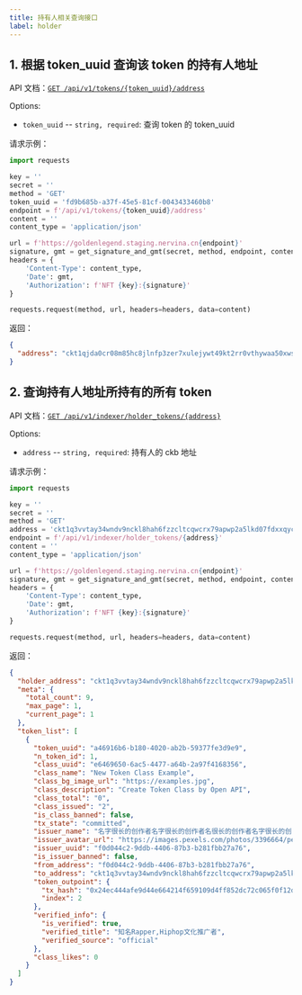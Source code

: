 ```yaml
---
title: 持有人相关查询接口
label: holder
---
```


## 1. 根据 token_uuid 查询该 token 的持有人地址

API 文档：[`GET /api/v1/tokens/{token_uuid}/address`](https://app.swaggerhub.com/apis/ShiningRay/NftSaasOpenAPI/0.0.1#/default/get_tokens__uuid__address)

Options:

- `token_uuid` -- `string, required`: 查询 token 的 token_uuid

请求示例：

```python
import requests

key = ''
secret = ''
method = 'GET'
token_uuid = 'fd9b685b-a37f-45e5-81cf-0043433460b8'
endpoint = f'/api/v1/tokens/{token_uuid}/address'
content = ''
content_type = 'application/json'

url = f'https://goldenlegend.staging.nervina.cn{endpoint}'
signature, gmt = get_signature_and_gmt(secret, method, endpoint, content, content_type)
headers = {
    'Content-Type': content_type,
    'Date': gmt,
    'Authorization': f'NFT {key}:{signature}'
}

requests.request(method, url, headers=headers, data=content)
```

返回：

```json
{
  "address": "ckt1qjda0cr08m85hc8jlnfp3zer7xulejywt49kt2rr0vthywaa50xws7nx9v0ycll73vnzpsc0nvm3rh8jkc5g2a7xm59"
}
```

## 2. 查询持有人地址所持有的所有 token

API 文档：[`GET /api/v1/indexer/holder_tokens/{address}`](https://app.swaggerhub.com/apis/ShiningRay/NftSaasOpenAPI/0.0.1#/indexer/get_indexer_holder_tokens__address_)

Options:

- `address` -- `string, required`: 持有人的 ckb 地址

请求示例：

```python
import requests

key = ''
secret = ''
method = 'GET'
address = 'ckt1q3vvtay34wndv9nckl8hah6fzzcltcqwcrx79apwp2a5lkd07fdxxqycw877rwy0uuwspsh9cteaf8kqp8nzjl0dxfp'
endpoint = f'/api/v1/indexer/holder_tokens/{address}'
content = ''
content_type = 'application/json'

url = f'https://goldenlegend.staging.nervina.cn{endpoint}'
signature, gmt = get_signature_and_gmt(secret, method, endpoint, content, content_type)
headers = {
    'Content-Type': content_type,
    'Date': gmt,
    'Authorization': f'NFT {key}:{signature}'
}

requests.request(method, url, headers=headers, data=content)
```

返回：

```json
{
  "holder_address": "ckt1q3vvtay34wndv9nckl8hah6fzzcltcqwcrx79apwp2a5lkd07fdxxqycw877rwy0uuwspsh9cteaf8kqp8nzjl0dxfp",
  "meta": {
    "total_count": 9,
    "max_page": 1,
    "current_page": 1
  },
  "token_list": [
    {
      "token_uuid": "a46916b6-b180-4020-ab2b-59377fe3d9e9",
      "n_token_id": 1,
      "class_uuid": "e6469650-6ac5-4477-a64b-2a97f4168356",
      "class_name": "New Token Class Example",
      "class_bg_image_url": "https://examples.jpg",
      "class_description": "Create Token Class by Open API",
      "class_total": "0",
      "class_issued": "2",
      "is_class_banned": false,
      "tx_state": "committed",
      "issuer_name": "名字很长的创作者名字很长的创作者名很长的创作者名字很长的创",
      "issuer_avatar_url": "https://images.pexels.com/photos/3396664/peels-photo-3396664.jpeg",
      "issuer_uuid": "f0d044c2-9ddb-4406-87b3-b281fbb27a76",
      "is_issuer_banned": false,
      "from_address": "f0d044c2-9ddb-4406-87b3-b281fbb27a76",
      "to_address": "ckt1q3vvtay34wndv9nckl8hah6fzzcltcqwcrx79apwp2a5lkd07fdxxqycw877rwy0uuwspsh9cteaf8kqp8nzjl0dxfp",
      "token_outpoint": {
        "tx_hash": "0x24ec444afe9d44e664214f659109d4ff852dc72c065f0f12dc921a65df6e4b13",
        "index": 2
      },
      "verified_info": {
        "is_verified": true,
        "verified_title": "知名Rapper,Hiphop文化推广者",
        "verified_source": "official"
      },
      "class_likes": 0
    }
  ]
}
```
